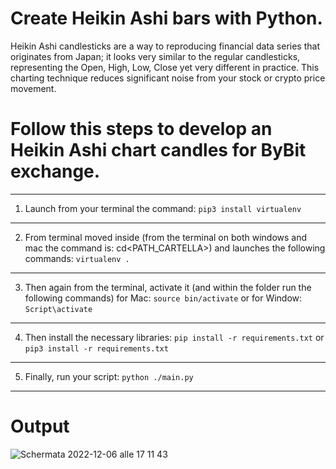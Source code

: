 # Create Heikin Ashi bars with Python. 

Heikin Ashi candlesticks are a way to reproducing financial data series that originates from Japan; it looks very similar to the regular candlesticks, representing the Open, High, Low, Close yet very different in practice. This charting technique reduces significant noise from your stock or crypto price movement.

# Follow this steps to develop an Heikin Ashi chart candles for ByBit exchange. 

-----------------------------------------------------------------------------------------------------------------------------
1) Launch from your terminal the command: `pip3 install virtualenv`
-----------------------------------------------------------------------------------------------------------------------------
2) From terminal moved inside (from the terminal on both windows and mac the command is: cd<PATH_CARTELLA>) 
   and launches the following commands: `virtualenv .`
-----------------------------------------------------------------------------------------------------------------------------
3) Then again from the terminal, activate it (and within the folder run the following commands) for Mac: `source bin/activate`
   or for Window: `Script\activate`
-----------------------------------------------------------------------------------------------------------------------------
4) Then install the necessary libraries: `pip install -r requirements.txt` or `pip3 install -r requirements.txt`
-----------------------------------------------------------------------------------------------------------------------------
5) Finally, run your script: `python ./main.py`
-----------------------------------------------------------------------------------------------------------------------------

# Output 
![Schermata 2022-12-06 alle 17 11 43](https://user-images.githubusercontent.com/100917872/205966416-8f937ddd-ab83-4fb6-9d6f-dd7571b70934.png)

